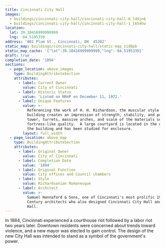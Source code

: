 ```yaml
---
title: Cincinnati City Hall
images:
  - buildings/cincinnati-city-hall/cincinnati-city-hall-0_l49jn6
  - buildings/cincinnati-city-hall/cincinnati-city-hall-1_l654hw
location:
  lat: 39.10416999999999
  lng: -84.5195339
address: '801 Plum St., Cincinnati, OH  45202'
static_map: buildings/cincinnati-city-hall/static-map_zid8pb
static_map_cache: '{"lat":39.10416999999999,"lng":-84.5195339}'
draft: true
completion_date: '1894'
sections:
  - page_location: above_images
    type: BuildingAttributeSection
    attributes:
      - label: Current Owner
        value: City of Cincinnati
      - label: Historic Status
        value: 'Listed on NRHP on December 11, 1972.'
      - label: Unique Features
        value: >-
          Referencing the work of H. H. Richardson, the muscular style of the
          building creates an impression of strength, stability, and power.  The
          tower, turrets, massive arches, and scale of the materials suggest a
          fortress-like quality.  A large courtyard is located in the center of
          the building and has been studied for enclosure.
        layout: full_width
  - page_location: above_map
    type: BuildingAttributeSection
    attributes:
      - label: Original Owner
        value: City of Cincinnati
      - label: Completion Date
        value: '1894'
      - label: Original Function
        value: City offices and Council chambers
      - label: Style
        value: Richardsonian Romanesque
      - label: Architect
        value: >-
          Samuel Hannaford & Sons, one of Cincinnati's most prolific 19th
          Century architects who also designed Cincinnati City Hall and Music
          Hall.
---
```


In 1884, Cincinnati experienced a courthouse riot followed by a labor riot two years later. Downtown residents were concerned about trends toward violence, and a new mayor was elected to gain control. The design of the new City Hall was intended to stand as a symbol of the government's power.
